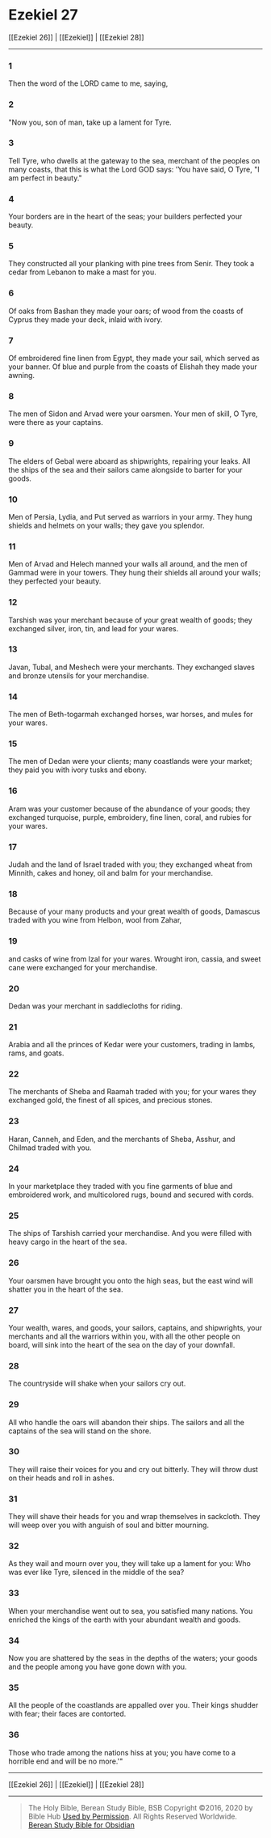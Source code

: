 # Ezekiel 27

[[Ezekiel 26]] | [[Ezekiel]] | [[Ezekiel 28]]

---

### 1
Then the word of the LORD came to me, saying,

### 2
"Now you, son of man, take up a lament for Tyre.

### 3
Tell Tyre, who dwells at the gateway to the sea, merchant of the peoples on many coasts, that this is what the Lord GOD says: 'You have said, O Tyre, "I am perfect in beauty."

### 4
Your borders are in the heart of the seas; your builders perfected your beauty.

### 5
They constructed all your planking with pine trees from Senir. They took a cedar from Lebanon to make a mast for you.

### 6
Of oaks from Bashan they made your oars; of wood from the coasts of Cyprus they made your deck, inlaid with ivory.

### 7
Of embroidered fine linen from Egypt, they made your sail, which served as your banner. Of blue and purple from the coasts of Elishah they made your awning.

### 8
The men of Sidon and Arvad were your oarsmen. Your men of skill, O Tyre, were there as your captains.

### 9
The elders of Gebal were aboard as shipwrights, repairing your leaks. All the ships of the sea and their sailors came alongside to barter for your goods.

### 10
Men of Persia, Lydia, and Put served as warriors in your army. They hung shields and helmets on your walls; they gave you splendor.

### 11
Men of Arvad and Helech manned your walls all around, and the men of Gammad were in your towers. They hung their shields all around your walls; they perfected your beauty.

### 12
Tarshish was your merchant because of your great wealth of goods; they exchanged silver, iron, tin, and lead for your wares.

### 13
Javan, Tubal, and Meshech were your merchants. They exchanged slaves and bronze utensils for your merchandise.

### 14
The men of Beth-togarmah exchanged horses, war horses, and mules for your wares.

### 15
The men of Dedan were your clients; many coastlands were your market; they paid you with ivory tusks and ebony.

### 16
Aram was your customer because of the abundance of your goods; they exchanged turquoise, purple, embroidery, fine linen, coral, and rubies for your wares.

### 17
Judah and the land of Israel traded with you; they exchanged wheat from Minnith, cakes and honey, oil and balm for your merchandise.

### 18
Because of your many products and your great wealth of goods, Damascus traded with you wine from Helbon, wool from Zahar,

### 19
and casks of wine from Izal for your wares. Wrought iron, cassia, and sweet cane were exchanged for your merchandise.

### 20
Dedan was your merchant in saddlecloths for riding.

### 21
Arabia and all the princes of Kedar were your customers, trading in lambs, rams, and goats.

### 22
The merchants of Sheba and Raamah traded with you; for your wares they exchanged gold, the finest of all spices, and precious stones.

### 23
Haran, Canneh, and Eden, and the merchants of Sheba, Asshur, and Chilmad traded with you.

### 24
In your marketplace they traded with you fine garments of blue and embroidered work, and multicolored rugs, bound and secured with cords.

### 25
The ships of Tarshish carried your merchandise. And you were filled with heavy cargo in the heart of the sea.

### 26
Your oarsmen have brought you onto the high seas, but the east wind will shatter you in the heart of the sea.

### 27
Your wealth, wares, and goods, your sailors, captains, and shipwrights, your merchants and all the warriors within you, with all the other people on board, will sink into the heart of the sea on the day of your downfall.

### 28
The countryside will shake when your sailors cry out.

### 29
All who handle the oars will abandon their ships. The sailors and all the captains of the sea will stand on the shore.

### 30
They will raise their voices for you and cry out bitterly. They will throw dust on their heads and roll in ashes.

### 31
They will shave their heads for you and wrap themselves in sackcloth. They will weep over you with anguish of soul and bitter mourning.

### 32
As they wail and mourn over you, they will take up a lament for you: Who was ever like Tyre, silenced in the middle of the sea?

### 33
When your merchandise went out to sea, you satisfied many nations. You enriched the kings of the earth with your abundant wealth and goods.

### 34
Now you are shattered by the seas in the depths of the waters; your goods and the people among you have gone down with you.

### 35
All the people of the coastlands are appalled over you. Their kings shudder with fear; their faces are contorted.

### 36
Those who trade among the nations hiss at you; you have come to a horrible end and will be no more.'"

---

[[Ezekiel 26]] | [[Ezekiel]] | [[Ezekiel 28]]

---

> The Holy Bible, Berean Study Bible, BSB
> Copyright &copy;2016, 2020 by Bible Hub
> [Used by Permission](https://berean.bible/terms.htm). All Rights Reserved Worldwide.
> [Berean Study Bible for Obsidian](https://github.com/gapmiss/berean-study-bible-for-obsidian)

